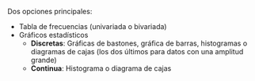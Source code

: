 Dos opciones principales:
- Tabla de frecuencias (univariada o bivariada)
- Gráficos estadísticos
	- **Discretas**: Gráficas de bastones, gráfica de barras, histogramas o diagramas de cajas (los dos últimos para datos con una amplitud grande)
	- **Continua**: Histograma o diagrama de cajas